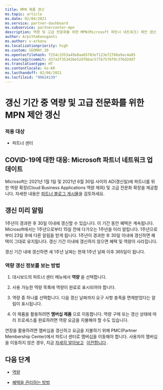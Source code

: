 ```yaml
---
title: MPN 제품 갱신
ms.topic: article
ms.date: 02/04/2021
ms.service: partner-dashboard
ms.subservice: partnercenter-mpn
description: 역량 및 고급 전문화를 위한 MPN(Microsoft 파트너 네트워크) 제안 갱신 - 갱신 기간은 구매 날짜에 1일을 더한 갱신일부터 시작됩니다.
author: ArpithaKanuganti
ms.author: v-arkanu
ms.localizationpriority: high
ms.custom: SEOMAY.20
ms.openlocfilehash: f254c3353a49a8aa65703ef123e727b0a9ac4a85
ms.sourcegitcommit: d37a3f353426e52dfbbac577b7576f9c3f6d2ddf
ms.translationtype: HT
ms.contentlocale: ko-KR
ms.lasthandoff: 02/06/2021
ms.locfileid: "99624139"
---
```

# <a name="renew-your-mpn-offers-for-competencies-and-advanced-specializations-during-the-renewal-window"></a>갱신 기간 중 역량 및 고급 전문화를 위한 MPN 제안 갱신

### <a name="applies-to"></a>적용 대상

- 파트너 센터

## <a name="responding-to-covid-19-microsoft-partner-network-update"></a>COVID-19에 대한 대응: Microsoft 파트너 네트워크 업데이트

Microsoft는 2021년 1월 1일 및 2021년 6월 30일 사이의 AD(갱신일)에 파트너를 위한 역량 확장(Cloud Business Applications 역량 제외) 및 고급 전문화 확장을 제공합니다. 자세한 내용은 [파트너 블로그 게시물](https://blogs.partner.microsoft.com/mpn/responding-to-covid-19-microsoft-partner-network/)을 검토하세요.

## <a name="renewal-reminders"></a>갱신 미리 알림

1주년이 경과한 후 30일 이내에 갱신할 수 있습니다. 이 기간 동안 혜택은 계속됩니다. Microsoft에서는 1주년으로부터 15일 전에 다가오는 1주년을 미리 알립니다. 1주년으로부터 23일 후에 다른 알림을 받게 됩니다. 1주년이 경과한 후 30일 이내에 갱신하면 혜택이 그대로 유지됩니다. 갱신 기간 이내에 갱신하지 않으면 혜택 및 역량이 사라집니다.

갱신 기간 내에 갱신하면 새 1주년 날짜는 현재 1주년 날짜 이후 365일이 됩니다.

### <a name="how-to-view-competency-renewal-information"></a>역량 갱신 정보를 보는 방법

1. 대시보드의 파트너 센터 메뉴에서 **역량** 을 선택합니다.  

2. 사용 가능한 역량 목록에 역량이 완료로 표시되어야 합니다.  

3. 역량 중 하나를 선택합니다. 다음 갱신 날짜까지 요구 사항 충족을 면제받았다는 알림이 표시됩니다.

4. 이 제품을 활용하려면 **멤버십 제품** 으로 이동합니다. 역량 구매 또는 갱신 상태에 따라 프로세스를 완료하려면 역량 요금을 지불해야 할 수도 있습니다.

연장을 활용하려면 멤버십을 갱신하고 요금을 지불하기 위해 PMC(Partner Membership Center)에서 파트너 센터로 멤버십을 이동해야 합니다. 사용자의 멤버십을 이동하지 않은 경우, 지금 [자세히 알아보고](prepare-pmc-pc-migration.md)   [이전합니다](https://partners.microsoft.com/partnerprogram/Welcome.aspx) .  

## <a name="next-steps"></a>다음 단계

- [역량](learn-about-competencies.md)

- [혜택을 관리하는 방법](manage-your-partner-network-benefits.md)

